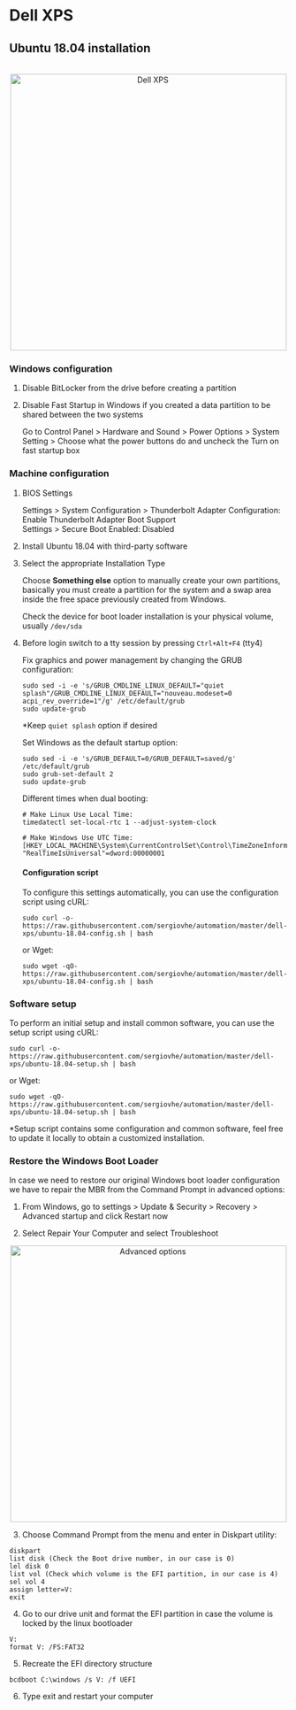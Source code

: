 # Dell XPS

## Ubuntu 18.04 installation

<p align="center">
    <br>
    <img src="https://raw.githubusercontent.com/sergiovhe/automation/master/dell-xps/img/xps-notebook.png" alt="Dell XPS" width="500">
    <br>
</p>

### Windows configuration

1. Disable BitLocker from the drive before creating a partition

2. Disable Fast Startup in Windows if you created a data partition to be shared between the two systems

    Go to Control Panel > Hardware and Sound > Power Options > System Setting > Choose what the power buttons do and uncheck the Turn on fast startup box

### Machine configuration

1. BIOS Settings

    Settings > System Configuration > Thunderbolt Adapter Configuration: Enable Thunderbolt Adapter Boot Support  
    Settings > Secure Boot Enabled: Disabled

2. Install Ubuntu 18.04 with third-party software

3. Select the appropriate Installation Type

    Choose **Something else** option to manually create your own partitions, basically you must create a partition for the system and a swap area inside the free space previously created from Windows.

    Check the device for boot loader installation is your physical volume, usually ```/dev/sda```

3. Before login switch to a tty session by pressing ```Ctrl+Alt+F4``` (tty4)

    Fix graphics and power management by changing the GRUB configuration:
    
    ```shell
    sudo sed -i -e 's/GRUB_CMDLINE_LINUX_DEFAULT="quiet splash"/GRUB_CMDLINE_LINUX_DEFAULT="nouveau.modeset=0 acpi_rev_override=1"/g' /etc/default/grub
    sudo update-grub
    ```

    *Keep ```quiet splash``` option if desired

    Set Windows as the default startup option:
    ```shell
    sudo sed -i -e 's/GRUB_DEFAULT=0/GRUB_DEFAULT=saved/g' /etc/default/grub
    sudo grub-set-default 2
    sudo update-grub
    ```
 
    Different times when dual booting:

    ```shell
    # Make Linux Use Local Time:
    timedatectl set-local-rtc 1 --adjust-system-clock

    # Make Windows Use UTC Time:  
    [HKEY_LOCAL_MACHINE\System\CurrentControlSet\Control\TimeZoneInformation]
    "RealTimeIsUniversal"=dword:00000001
    ```

    #### Configuration script

    To configure this settings automatically, you can use the configuration script using cURL:

    ```shell
    sudo curl -o- https://raw.githubusercontent.com/sergiovhe/automation/master/dell-xps/ubuntu-18.04-config.sh | bash
    ```
    or Wget:
    ```shell
    sudo wget -qO- https://raw.githubusercontent.com/sergiovhe/automation/master/dell-xps/ubuntu-18.04-config.sh | bash
    ```

### Software setup 

To perform an initial setup and install common software, you can use the setup script using cURL:

```shell
sudo curl -o- https://raw.githubusercontent.com/sergiovhe/automation/master/dell-xps/ubuntu-18.04-setup.sh | bash
```
or Wget:
```shell
sudo wget -qO- https://raw.githubusercontent.com/sergiovhe/automation/master/dell-xps/ubuntu-18.04-setup.sh | bash
```

*Setup script contains some configuration and common software, feel free to update it locally to obtain a customized installation.

### Restore the Windows Boot Loader

In case we need to restore our original Windows boot loader configuration we have to repair the MBR from the Command Prompt in advanced options:

1. From Windows, go to settings > Update & Security > Recovery > Advanced startup and click Restart now

2. Select Repair Your Computer and select Troubleshoot

<p align="center">
    <img src="https://raw.githubusercontent.com/sergiovhe/automation/master/dell-xps/img/advanced-options-startup.jpg" alt="Advanced options" width="500">
    <br>
</p>

3. Choose Command Prompt from the menu and enter in Diskpart utility:

```
diskpart
list disk (Check the Boot drive number, in our case is 0)
lel disk 0 
list vol (Check which volume is the EFI partition, in our case is 4)
sel vol 4
assign letter=V:
exit
```

4. Go to our drive unit and format the EFI partition in case the volume is locked by the linux bootloader

```
V:
format V: /FS:FAT32
```

5. Recreate the EFI directory structure

```
bcdboot C:\windows /s V: /f UEFI
```

6. Type exit and restart your computer